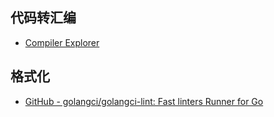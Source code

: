## 代码转汇编

- [Compiler Explorer](https://go.godbolt.org/)

## 格式化

- [GitHub - golangci/golangci-lint: Fast linters Runner for Go](https://github.com/golangci/golangci-lint)